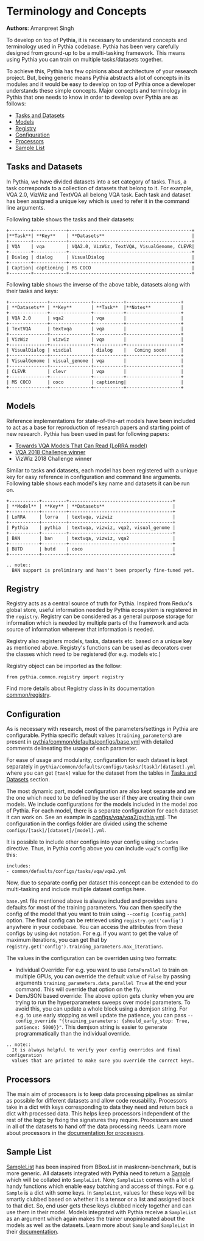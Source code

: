 # Terminology and Concepts

**Authors**: Amanpreet Singh

To develop on top of Pythia, it is necessary to understand concepts and terminology
used in Pythia codebase. Pythia has been very carefully designed from ground-up to be a
multi-tasking framework. This means using Pythia you can train on multiple tasks/datasets
together.

To achieve this, Pythia has few opinions about architecture of your research project.
But, being generic means Pythia abstracts a lot of concepts in its modules and it would
be easy to develop on top of Pythia once a developer understands these simple concepts.
Major concepts and terminology in Pythia that one needs to know in order to develop
over Pythia are as follows:

- [Tasks and Datasets](#tasks-and-datasets)
- [Models](#models)
- [Registry](#registry)
- [Configuration](#configuration)
- [Processors](#processors)
- [Sample List](#sample-list)


## Tasks and Datasets

In Pythia, we have divided datasets into a set category of tasks. Thus, a task corresponds
to a collection of datasets that belong to it. For example, VQA 2.0, VizWiz and TextVQA
all belong VQA task. Each task and dataset has been assigned a unique key which is used
to refer it in the command line arguments.

Following table shows the tasks and their datasets:

```eval_rst
+--------+------------+---------------------------------------------+
|**Task**| **Key**    | **Datasets**                                |
+--------+------------+---------------------------------------------+
| VQA    | vqa        | VQA2.0, VizWiz, TextVQA, VisualGenome, CLEVR|
+--------+------------+---------------------------------------------+
| Dialog | dialog     | VisualDialog                                |
+--------+------------+---------------------------------------------+
| Caption| captioning | MS COCO                                     |
+--------+------------+---------------------------------------------+
```

Following table shows the inverse of the above table, datasets along with their tasks and keys:

```eval_rst
+--------------+---------------+-----------+--------------------+
| **Datasets** | **Key**       | **Task**  |**Notes**           |
+--------------+---------------+-----------+--------------------+
| VQA 2.0      | vqa2          | vqa       |                    |
+--------------+---------------+-----------+--------------------+
| TextVQA      | textvqa       | vqa       |                    |
+--------------+---------------+-----------+--------------------+
| VizWiz       | vizwiz        | vqa       |                    |
+--------------+---------------+-----------+--------------------+
| VisualDialog | visdial       | dialog    |   Coming soon!     |
+--------------+---------------+-----------+--------------------+
| VisualGenome | visual_genome | vqa       |                    |
+--------------+---------------+-----------+--------------------+
| CLEVR        | clevr         | vqa       |                    |
+--------------+---------------+-----------+--------------------+
| MS COCO      | coco          | captioning|                    |
+--------------+---------------+-----------+--------------------+
```

## Models

Reference implementations for state-of-the-art models have been included to act as
a base for reproduction of research papers and starting point of new research. Pythia has
been used in past for following papers:

- [Towards VQA Models That Can Read (LoRRA model)](https://arxiv.org/abs/1904.08920)
- [VQA 2018 Challenge winner](https://arxiv.org/abs/1807.09956)
- VizWiz 2018 Challenge winner

Similar to tasks and datasets, each model has been registered with a unique key for easy
reference in configuration and command line arguments. Following table shows each model's
key name and datasets it can be run on.

```eval_rst
+-----------+---------+--------------------------------------+
| **Model** | **Key** | **Datasets**                         |
+-----------+---------+--------------------------------------+
| LoRRA     | lorra   | textvqa, vizwiz                      |
+-----------+---------+--------------------------------------+
| Pythia    | pythia  | textvqa, vizwiz, vqa2, visual_genome |
+-----------+---------+--------------------------------------+
| BAN       | ban     | textvqa, vizwiz, vqa2                |
+-----------+---------+--------------------------------------+
| BUTD      | butd    | coco                                 |
+-----------+---------+--------------------------------------+
```

```eval_rst
.. note::
  BAN support is preliminary and hasn't been properly fine-tuned yet.
```

## Registry

Registry acts as a central source of truth for Pythia. Inspired from Redux's global store,
useful information needed by Pythia ecosystem is registered in the `registry`. Registry can be
considered as a general purpose storage for information which is needed by multiple parts
of the framework and acts source of information wherever that information is needed.

Registry also registers models, tasks, datasets etc. based on a unique key as mentioned above.
Registry's functions can be used as decorators over the classes which need to be registered
(for e.g. models etc.)

Registry object can be imported as the follow:

```
from pythia.common.registry import registry
```

Find more details about Registry class in its documentation [common/registry](../common/registry).


## Configuration

As is necessary with research, most of the parameters/settings in Pythia are
configurable. Pythia specific default values (`training_parameters`) are present
in [pythia/common/defaults/configs/base.yml](https://github.com/facebookresearch/pythia/blob/v0.3/pythia/common/defaults/configs/base.yml)
with detailed comments delineating the usage of each parameter.

For ease of usage and modularity, configuration for each dataset is kept separately in
`pythia/common/defaults/configs/tasks/[task]/[dataset].yml` where you can get `[task]`
value for the dataset from the tables in [Tasks and Datasets](#tasks-and-datasets) section.

The most dynamic part, model configuration are also kept separate and are the one which
need to be defined by the user if they are creating their own models. We include
configurations for the models included in the model zoo of Pythia. For each model,
there is a separate configuration for each dataset it can work on. See an example in
[configs/vqa/vqa2/pythia.yml](https://github.com/facebookresearch/pythia/blob/v0.3/configs/vqa/vqa2/pythia.yml). The configuration in
the configs folder are divided using the scheme `configs/[task]/[dataset]/[model].yml`.

It is possible to include other configs into your config using `includes` directive.
Thus, in Pythia config above you can include `vqa2`'s config like this:

```
includes:
- common/defaults/configs/tasks/vqa/vqa2.yml
```  

Now, due to separate config per dataset this concept can be extended
to do multi-tasking and include multiple dataset configs here.

`base.yml` file mentioned above is always included and provides sane defaults
for most of the training parameters. You can then specify the config of the model
that you want to train using `--config [config_path]` option. The final config can be
retrieved using `registry.get('config')` anywhere in your codebase. You can access
the attributes from these configs by using `dot` notation. For e.g. if you want to
get the value of maximum iterations, you can get that by `registry.get('config').training_parameters.max_iterations`.

The values in the configuration can be overriden using two formats:

- Individual Override: For e.g. you want to use `DataParallel` to train on multiple GPUs,
you can override the default value of `False` by passing arguments `training_parameters.data_parallel True` at the end your command. This will override that option on the fly.
- DemJSON based override: The above option gets clunky when you are trying to run the
hyperparameters sweeps over model parameters. To avoid this, you can update a whole block
using a demjson string. For e.g. to use early stopping as well update the patience, you
can pass `--config_override "{training_parameters: {should_early_stop: True, patience: 5000}}"`. This demjson string is easier to generate programmatically than the individual
override.  

```eval_rst
.. note::
  It is always helpful to verify your config overrides and final configuration
  values that are printed to make sure you override the correct keys.
```

## Processors

The main aim of processors is to keep data processing pipelines as similar as
possible for different datasets and allow code reusability. Processors take in
a dict with keys corresponding to data they need and return back a dict with
processed data. This helps keep processors independent of the rest of the logic
by fixing the signatures they require. Processors are used in all of the datasets
to hand off the data processing needs. Learn more about processors in the
[documentation for processors](../tasks/processors).

## Sample List

[SampleList](../tasks/sample#pythia.common.sample.SampleList) has been inspired
from BBoxList in maskrcnn-benchmark, but is more generic. All datasets integrated
with Pythia need to return a
[Sample](../tasks/sample#pythia.common.sample.Sample) which will be collated into
`SampleList`. Now, `SampleList` comes with a lot of handy functions which
enable easy batching and access of things. For e.g. ``Sample`` is a dict with
some keys. In ``SampleList``, values for these keys will be smartly clubbed
based on whether it is a tensor or a list and assigned back to that dict.
So, end user gets these keys clubbed nicely together and can use them in their model.
Models integrated with Pythia receive a ``SampleList`` as an argument which again
makes the trainer unopinionated about the models as well as the datasets. Learn more
about ``Sample`` and ``SampleList`` in their [documentation](../common/sample).   
